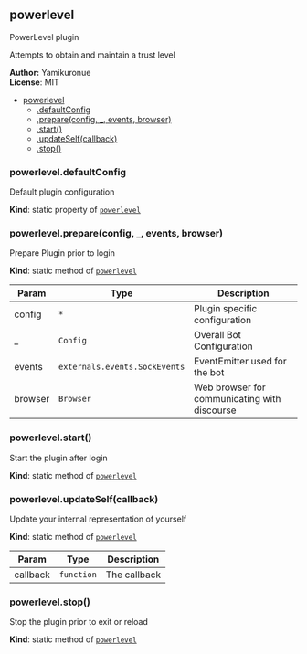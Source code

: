 <a name="module_powerlevel"></a>
## powerlevel
PowerLevel plugin

Attempts to obtain and maintain a trust level

**Author:** Yamikuronue  
**License**: MIT  

* [powerlevel](#module_powerlevel)
  * [.defaultConfig](#module_powerlevel.defaultConfig)
  * [.prepare(config, _, events, browser)](#module_powerlevel.prepare)
  * [.start()](#module_powerlevel.start)
  * [.updateSelf(callback)](#module_powerlevel.updateSelf)
  * [.stop()](#module_powerlevel.stop)

<a name="module_powerlevel.defaultConfig"></a>
### powerlevel.defaultConfig
Default plugin configuration

**Kind**: static property of <code>[powerlevel](#module_powerlevel)</code>  
<a name="module_powerlevel.prepare"></a>
### powerlevel.prepare(config, _, events, browser)
Prepare Plugin prior to login

**Kind**: static method of <code>[powerlevel](#module_powerlevel)</code>  

| Param | Type | Description |
| --- | --- | --- |
| config | <code>\*</code> | Plugin specific configuration |
| _ | <code>Config</code> | Overall Bot Configuration |
| events | <code>externals.events.SockEvents</code> | EventEmitter used for the bot |
| browser | <code>Browser</code> | Web browser for communicating with discourse |

<a name="module_powerlevel.start"></a>
### powerlevel.start()
Start the plugin after login

**Kind**: static method of <code>[powerlevel](#module_powerlevel)</code>  
<a name="module_powerlevel.updateSelf"></a>
### powerlevel.updateSelf(callback)
Update your internal representation of yourself

**Kind**: static method of <code>[powerlevel](#module_powerlevel)</code>  

| Param | Type | Description |
| --- | --- | --- |
| callback | <code>function</code> | The callback |

<a name="module_powerlevel.stop"></a>
### powerlevel.stop()
Stop the plugin prior to exit or reload

**Kind**: static method of <code>[powerlevel](#module_powerlevel)</code>  
